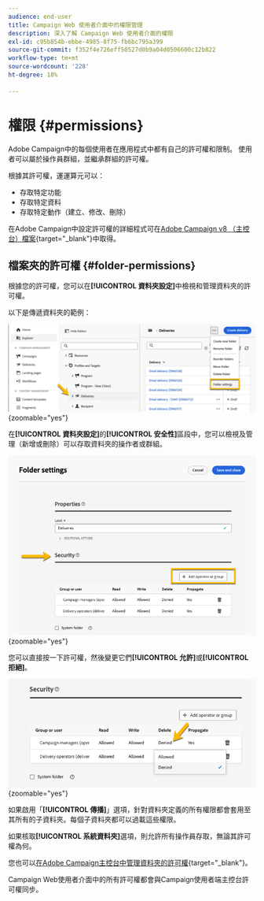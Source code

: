 ```yaml
---
audience: end-user
title: Campaign Web 使用者介面中的權限管理
description: 深入了解 Campaign Web 使用者介面的權限
exl-id: c95b854b-ebbe-4985-8f75-fb6bc795a399
source-git-commit: f352f4e726eff50527d0b9a04d0506600c12b822
workflow-type: tm+mt
source-wordcount: '228'
ht-degree: 18%

---
```



# 權限 {#permissions}

Adobe Campaign中的每個使用者在應用程式中都有自己的許可權和限制。 使用者可以屬於操作員群組，並繼承群組的許可權。

根據其許可權，運運算元可以：

* 存取特定功能
* 存取特定資料
* 存取特定動作（建立、修改、刪除）

在Adobe Campaign中設定許可權的詳細程式可在[Adobe Campaign v8 （主控台）檔案](https://experienceleague.adobe.com/en/docs/campaign/campaign-v8/admin/permissions/gs-permissions){target="_blank"}中取得。

## 檔案夾的許可權 {#folder-permissions}

根據您的許可權，您可以在&#x200B;**[!UICONTROL 資料夾設定]**&#x200B;中檢視和管理資料夾的許可權。

以下是傳遞資料夾的範例：

![](assets/folder_settings.png){zoomable="yes"}

在&#x200B;**[!UICONTROL 資料夾設定]**&#x200B;的&#x200B;**[!UICONTROL 安全性]**&#x200B;區段中，您可以檢視及管理（新增或刪除）可以存取資料夾的操作者或群組。

![](assets/folder_security.png){zoomable="yes"}

您可以直接按一下許可權，然後變更它們&#x200B;**[!UICONTROL 允許]**&#x200B;或&#x200B;**[!UICONTROL 拒絕]**。

![](assets/folder_security_denied.png){zoomable="yes"}

如果啟用「**[!UICONTROL 傳播]**」選項，針對資料夾定義的所有權限都會套用至其所有的子資料夾。每個子資料夾都可以過載這些權限。

如果核取&#x200B;**[!UICONTROL 系統資料夾]**&#x200B;選項，則允許所有操作員存取，無論其許可權為何。

您也可以[在Adobe Campaign主控台中管理資料夾的許可權](https://experienceleague.adobe.com/en/docs/campaign/campaign-v8/admin/permissions/folder-permissions){target="_blank"}。

Campaign Web使用者介面中的所有許可權都會與Campaign使用者端主控台許可權同步。
